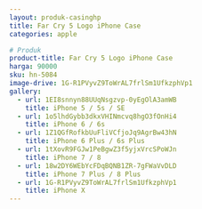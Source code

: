 ```yaml
---
layout: produk-casinghp
title: Far Cry 5 Logo iPhone Case
categories: apple

# Produk
product-title: Far Cry 5 Logo iPhone Case
harga: 90000
sku: hn-5084
image-drive: 1G-R1PVyvZ9ToWrAL7frlSm1UfkzphVp1
gallery:
  - url: 1EI8snnyn88UUqNsgzvp-0yEgOlA3amWB
    title: iPhone 5 / 5s / SE
  - url: 1o5lhdGybb3dkxVHINmcvq8hgO3fOnHi4
    title: iPhone 6 / 6s
  - url: 1Z1QGfRofkbUuFliVCfjoJq9AgrBw43hN
    title: iPhone 6 Plus / 6s Plus
  - url: 1tXovR9FGJw1PeBgwZ3f5yjxVrcSPoWJn
    title: iPhone 7 / 8
  - url: 18w2DY6WEbYcFDqBQNB1ZR-7gFWaVvDLD
    title: iPhone 7 Plus / 8 Plus
  - url: 1G-R1PVyvZ9ToWrAL7frlSm1UfkzphVp1
    title: iPhone X
---
```

